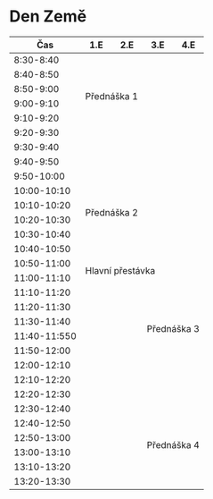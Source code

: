  # Den Země

<table>
<thead>
  <tr>
    <th>Čas</th>
    <th>1.E</th>
    <th>2.E</th>
    <th>3.E</th>
    <th>4.E</th>
  </tr>
</thead>
<tbody>
  <tr>
    <td>8:30-8:40</td>
    <td colspan="2" rowspan="6">Přednáška 1</td>
    <td></td>
    <td></td>
  </tr>
  <tr>
    <td>8:40-8:50</td>
    <td></td>
    <td></td>
  </tr>
  <tr>
    <td>8:50-9:00</td>
    <td></td>
    <td></td>
  </tr>
  <tr>
    <td>9:00-9:10</td>
    <td></td>
    <td></td>
  </tr>
  <tr>
    <td>9:10-9:20</td>
    <td></td>
    <td></td>
  </tr>
  <tr>
    <td>9:20-9:30</td>
    <td></td>
    <td></td>
  </tr>
  <tr>
    <td>9:30-9:40</td>
    <td></td>
    <td></td>
    <td></td>
    <td></td>
  </tr>
  <tr>
    <td>9:40-9:50</td>
    <td></td>
    <td></td>
    <td></td>
    <td></td>
  </tr>
  <tr>
    <td>9:50-10:00</td>
    <td colspan="2" rowspan="6">Přednáška 2</td>
    <td></td>
    <td></td>
  </tr>
  <tr>
    <td>10:00-10:10</td>
    <td></td>
    <td></td>
  </tr>
  <tr>
    <td>10:10-10:20</td>
    <td></td>
    <td></td>
  </tr>
  <tr>
    <td>10:20-10:30</td>
    <td></td>
    <td></td>
  </tr>
  <tr>
    <td>10:30-10:40</td>
    <td></td>
    <td></td>
  </tr>
  <tr>
    <td>10:40-10:50</td>
    <td></td>
    <td></td>
  </tr>
  <tr>
    <td>10:50-11:00</td>
    <td rowspan="2" colspan="4">Hlavní přestávka</td>
  </tr>
  <tr>
    <td>11:00-11:10</td>
  </tr>
  <tr>
    <td>11:10-11:20</td>
    <td></td>
    <td></td>
    <td colspan="2" rowspan="6">Přednáška 3</td>
  </tr>
  <tr>
    <td>11:20-11:30</td>
    <td></td>
    <td></td>
  </tr>
  <tr>
    <td>11:30-11:40</td>
    <td></td>
    <td></td>
  </tr>
  <tr>
    <td>11:40-11:550</td>
    <td></td>
    <td></td>
  </tr>
  <tr>
    <td>11:50-12:00</td>
    <td></td>
    <td></td>
  </tr>
  <tr>
    <td>12:00-12:10</td>
    <td></td>
    <td></td>
  </tr>
  <tr>
    <td>12:10-12:20</td>
    <td></td>
    <td></td>
    <td></td>
    <td></td>
  </tr>
  <tr>
    <td>12:20-12:30</td>
    <td></td>
    <td></td>
    <td></td>
    <td></td>
  </tr>
  <tr>
    <td>12:30-12:40</td>
    <td></td>
    <td></td>
    <td colspan="2" rowspan="6">Přednáška 4</td>
  </tr>
  <tr>
    <td>12:40-12:50</td>
    <td></td>
    <td></td>
  </tr>
  <tr>
    <td>12:50-13:00</td>
    <td></td>
    <td></td>
  </tr>
  <tr>
    <td>13:00-13:10</td>
    <td></td>
    <td></td>
  </tr>
  <tr>
    <td>13:10-13:20</td>
    <td></td>
    <td></td>
  </tr>
  <tr>
    <td>13:20-13:30</td>
    <td></td>
    <td></td>
  </tr>
</tbody>
</table>
